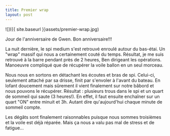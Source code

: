```yaml
---
title: Premier wrap
layout: post
---
```


![]({{ site.baseurl }}assets/premier-wrap.jpg)

Jour de l'anniversaire de Gwen. Bon anniversaire!!!

La nuit dernière, le spi medium s'est retrouvé enroulé autour du bas-étai. Un "wrap" massif qui nous a certainement couté du temps. Résultat, je me suis retrouvé à la barre pendant  près de 2 heures, Ben dirigeant les opérations. Manoeuvre compliqué que de récupérer la voile ballon en un seul morceau.

Nous nous en sortons en détachant les écoutes et bras de spi. Celui-ci, seulement attaché par sa drisse, finit par s'envoler à l'avant du bateau. En lofant doucement mais sûrement il vient finalement sur notre bâbord et nous pouvons le récupérer. Résultat : plusieurs trous dans le spi et un quart de sommeil qui saute (3 heures!). En effet, il faut ensuite enchaîner sur un quart "ON" entre minuit et 3h. Autant dire qu'aujourd'hui chaque minute de sommeil compte.

Les dégâts sont finalement raisonnables puisque nous sommes troisièmes et la voile est déjà réparée. Mais ça nous a valu pas mal de stress et de fatigue...
